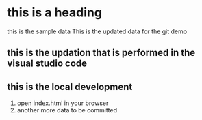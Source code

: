 # this is a heading 

this is the sample data
This is the updated data for the git demo
## this is the updation that is performed in the visual studio code
## this is the local development

1. open index.html in your browser
2. another more data to be committed